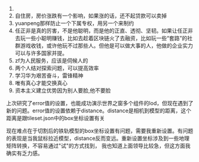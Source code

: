 1. 
2. 自住房，房价涨跌有一个影响，如果涨的话，还不起贷款可以卖掉
3. yuanpeng那样防止一个下属专权，用另一个来制约
4. 任正非是真的厉害，不是他聪明，而是他的正直、透彻、坚韧。如果让任正非去玩一些小聪明赚钱，比如去趁着区块链火了去融资，比如玩一些“套路”的社群游戏收钱，或许他玩不过那些人。但他是可以做大事的人，他做的企业实力可以与许多国家并提。
5. zf为人民服务，应该是伺候人的
6. 两个人结对探索问题，可以提高效率
7. 学习华为艰苦奋斗，雷锋精神
8. 唯有真心才能交换真心
9. 资本主义建立优势因为别人要脸,他不要脸





上次研究了error值的设置，也能成功演示世界之窗多个组件的lod，但现在遇到了新的问题。error值的设置依赖于distance。distance是相机到模型的距离，这个距离是跟tileset.json中的box坐标设置有关

现在难点在于切割后的铁轨模型的box坐标设置有问题，需要我重新设置。有问题的表现是当我鼠标拉近模型，distance反而变远。重新设置坐标涉及到一些地理矩阵转换，不容易通过"试"的方式找到，  我也知道上面领导比较急，但这方面我确实有乏力感。

